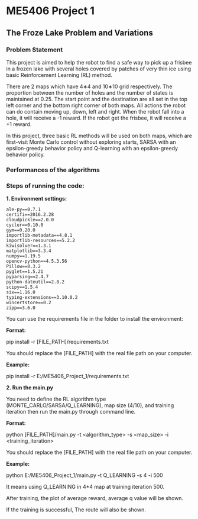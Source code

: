 # ME5406 Project 1
## The Froze Lake Problem and Variations
### Problem Statement
This project is aimed to help the robot to find a safe way to pick up a frisbee in a frozen lake
with several holes covered by patches of very thin ice using basic Reinforcement Learning
(RL) method.

There are 2 maps which have 4∗4 and 10∗10 grid respectively. The proportion between the
number of holes and the number of states is maintained at 0.25. The start point and the
destination are all set in the top left corner and the bottom right corner of both maps. All
actions the robot can do contain moving up, down, left and right. When the robot fall into a
hole, it will receive a -1 reward. If the robot get the frisbee, it will receive a +1 reward.

In this project, three basic RL methods will be used on both maps, which are first-visit
Monte Carlo control without exploring starts, SARSA with an epsilon-greedy behavior policy and
Q-learning with an epsilon-greedy behavior policy.

### Performances of the algorithms


### Steps of running the code:

**1. Environment settings:**

    ale-py==0.7.1
    certifi==2016.2.28
    cloudpickle==2.0.0
    cycler==0.10.0
    gym==0.20.0
    importlib-metadata==4.8.1
    importlib-resources==5.2.2
    kiwisolver==1.3.1
    matplotlib==3.3.4
    numpy==1.19.5
    opencv-python==4.5.3.56
    Pillow==8.3.2
    pyglet==1.5.21
    pyparsing==2.4.7
    python-dateutil==2.8.2
    scipy==1.5.4
    six==1.16.0
    typing-extensions==3.10.0.2
    wincertstore==0.2
    zipp==3.6.0

You can use the requirements file in the folder to install the environment:

**Format:**

pip install -r [FILE_PATH]/requirements.txt

You should replace the [FILE_PATH] with the real file path on your computer.

**Example:**

pip install -r E:/ME5406_Project_1/requirements.txt

**2. Run the main.py**

You need to define the RL algorithm type (MONTE_CARLO/SARSA/Q_LEARNING), map size (4/10), and training iteration then run the main.py through command line.

**Format:**

python [FILE_PATH]/main.py -t <algorithm_type> -s <map_size> -i <training_iteration>

You should replace the [FILE_PATH] with the real file path on your computer.

**Example:**

python E:/ME5406_Project_1/main.py -t Q_LEARNING -s 4 -i 500

It means using Q_LEARNING in 4*4 map at training iteration 500.

After training, the plot of average reward, average q value will be shown.

If the training is successful, The route will also be shown.
